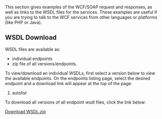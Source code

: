 This section gives examples of the WCF/SOAP request and responses, as well as links to the WSDL files for the services. These examples are useful if you are trying to talk to the WCF services from other languages or platforms (like PHP or Java).

## WSDL Download

WSDL files are available as:

* individual endpoints
* zip file of all versions/endpoints.

To view/download an individual WSDLs, first select a version below to view the available endpoints. On the endpoints listing page, select the desired endpoint and a download link will appear at the top of the page.

1. autolist

To download all versions of all endpoint wsdl files, click the link below:

[Download WSDL.zip](../../WSDL.zip)